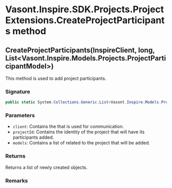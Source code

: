 # Vasont.Inspire.SDK.Projects.ProjectExtensions.CreateProjectParticipants method
## CreateProjectParticipants(InspireClient, long, List<Vasont.Inspire.Models.Projects.ProjectParticipantModel>)
This method is used to add project participants.

### Signature
```csharp
public static System.Collections.Generic.List<Vasont.Inspire.Models.Projects.ProjectParticipantModel> CreateProjectParticipants(InspireClient client, long projectId, List<Vasont.Inspire.Models.Projects.ProjectParticipantModel> models)
```
### Parameters
- `client`: Contains the  that is used for communication.
- `projectId`: Contains the identity of the project that will have its participants added.
- `models`: Contains a list of  related to the project that will be added.

### Returns
Returns a list of newly created  objects.
### Remarks


